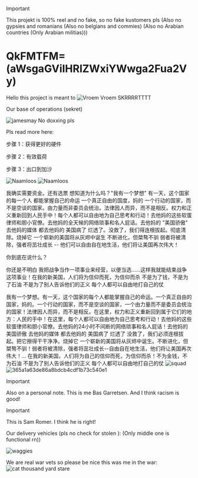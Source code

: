>[!IMPORTANT]
> This projekt is 100% reel and no fake, so no fake kustomers pls (Also no gypsies and romanians (Also no belgians and commies) (Also no Arabian countries (Only Arabian militias)))

# QkFMTFM= (aWsgaGViIHRlZWxiYWwga2Fua2Vy)

Hello this project is meant to
![Vroem Vroem SKRRRRTTTT](https://cdn.discordapp.com/attachments/1088106503044603904/1229698022120751115/eXKMrxr_c-1hk5URkicNS9QhDK8qYFw6qaGxMtuqaT0.webp?ex=663b2c87&is=6639db07&hm=1c0bf7eb037485e1b03f1a1dc10e880e9054e647f2a72ec56faf02bceffd2f11&)

Our base of operations (sekret)


![jamesmay](https://github.com/JuliusDeBoer/Tello/assets/131257976/7224c333-0ff5-482f-964c-d9b6c742d2f5)
No doxxing pls

Pls read more here:

步骤 1：获得更好的硬件

步骤 2：有效载荷

步骤 3：出口到加沙


![Naamloos](https://github.com/JuliusDeBoer/Tello/assets/131257976/7af90169-6f44-4fa4-970a-6d786f570e5e)  ![Naamloos](https://github.com/JuliusDeBoer/Tello/assets/131257976/e7c3eb8d-8c40-436d-bbd2-3eee2bf2b055)


我确实需要资金。还有选票 想知道为什么吗？"我有一个梦想" 有一天，这个国家的每一个人 都能掌握自己的命运 一个真正自由的国度，妈的 一个行动的国家，而不是空谈的国家。由力量而非委员会统治。法律因人而异，而不是相反。权力和正义重新回到人民手中！每个人都可以自由地为自己思考和行动！去他妈的这些软蛋律师和胆小官僚。去他妈的全天候的网络琐事和名人屁话。去他妈的 "美国骄傲" 去他妈的媒体 都去他妈的 美国病了 烂透了。没救了，我们得连根拔起。彻底清除。烧掉它 一个崭新的美国将从灰烬中诞生 不断进化，但桀骜不驯 弱者将被清除，强者将茁壮成长 -- 他们可以自由自在地生活，他们将让美国再次伟大！

你到底在说什么？

你还是不明白 我把战争当作一项事业来经营，以便当选......这样我就能结束战争这项事业！在我的新美国，人们将为信仰而死，为信仰而杀 不是为了钱，不是为了石油 不是为了别人告诉他们的正义 每个人都可以自由地打自己的仗


我有一个梦想。有一天，这个国家的每个人都能掌握自己的命运。一个真正自由的国家，妈的。一个行动的国家，而不是空谈的国家，一个由力量而不是委员会统治的国家！法律因人而异，而不是相反。在这里，权力和正义重新回到属于它们的地方：人民的手中！在这里，每个人都可以自由地为自己思考和行动！去他妈的这些软蛋律师和胆小官僚。去他妈的24小时不间断的网络琐事和名人屁话！去他妈的美国骄傲 去他妈的媒体 都去他妈的 美国病了 烂透了 没救了，我们必须连根拔起。把它擦得干干净净。烧掉它 一个崭新的美国将从灰烬中诞生。不断进化，但桀骜不驯！弱者将被清除，强者将茁壮成长--自由自在地生活，他们将让美国再次伟大！... 在我的新美国，人们将为自己的信仰而死，为信仰而杀！不为金钱，不为石油 不是为了别人告诉他们的正义 每个人都可以自由地打自己的仗
![squad](https://github.com/JuliusDeBoer/Tello/assets/131257976/de6e9106-1ffe-4a48-842e-649e1ceba50e)
![365a1a63de86a8bdcb4cdf1b73c540e1](https://github.com/JuliusDeBoer/Tello/assets/131257976/cb8f3f7e-466b-4fef-ba24-50d3a511c09e)

> [!IMPORTANT]
> Also on a personal note. This is me Bas Garretsen. And I think racism is good!

> [!IMPORTANT]
> This is Sam Romer. I think he is right!

Our delivery vehicles (pls no check for stolen ):  (Only middle one is functional rn))

![waggies](https://github.com/JuliusDeBoer/Tello/assets/131257976/1dbf120a-d6af-4b40-abcd-d76ea732f348)

We are real war vets so please be nice this was me in the war:
![cat thousand yard stare](https://github.com/JuliusDeBoer/Tello/assets/131258264/77cd4cd7-8d2e-4b40-aa6e-6c30e6809145)
